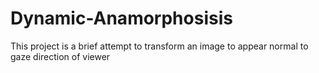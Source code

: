 # Dynamic-Anamorphosisis
This project is a brief attempt to transform an image to appear normal to gaze direction of viewer
